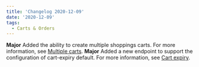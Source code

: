 ```yaml
---
title: 'Changelog 2020-12-09'
date: '2020-12-09'
tags:
  - Carts & Orders
---
```

**Major** Added the ability to create multiple shoppings carts. For more information, see [Multiple carts](/docs/commerce-cloud/carts/cart-management/create-multi-cart).
**Major** Added a new endpoint to support the configuration of cart-expiry default. For more information, see [Cart expiry](/docs/commerce-cloud/carts/cart-management/cart-settings).
